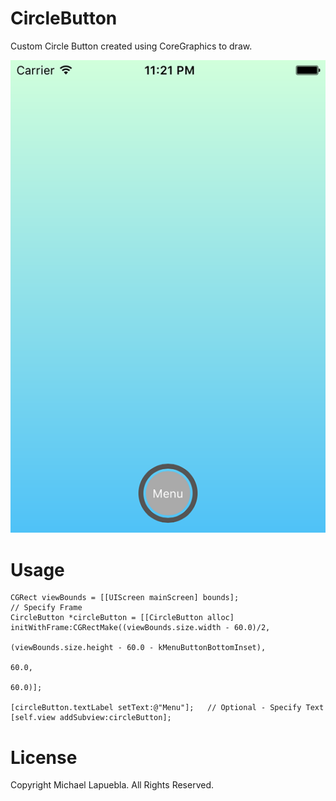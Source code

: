 # CircleButton

Custom Circle Button created using CoreGraphics to draw.

![Screenshot](https://github.com/chainedtothewoods/CircleButton/blob/master/Screenshots/circleButton.png?raw=true)

# Usage

```
CGRect viewBounds = [[UIScreen mainScreen] bounds];
// Specify Frame
CircleButton *circleButton = [[CircleButton alloc] initWithFrame:CGRectMake((viewBounds.size.width - 60.0)/2,
                                                                            (viewBounds.size.height - 60.0 - kMenuButtonBottomInset),
                                                                            60.0,
                                                                            60.0)];

[circleButton.textLabel setText:@"Menu"];   // Optional - Specify Text
[self.view addSubview:circleButton];
```

# License

Copyright Michael Lapuebla. All Rights Reserved.
